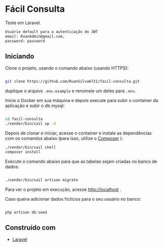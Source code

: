 # Fácil Consulta

Teste em Laravel.

```bash
Usuário default para a autenticação do JWT
email: RuanAdmin@gmail.com,
password: password
```


## Iniciando

Clone o projeto, usando o comando abaixo (usando HTTPS):

```bash

git clone https://github.com/RuanSilva6721/facil-consulta.git
```

duplique o arquivo `.env.example` e renomeie um deles para `.env`.


Inicie o Docker em sua máquina e depois execute para subir o container da aplicação e subir o db mysql:

```bash

cd facil-consulta
./vendor/bin/sail up -d
```

Depois de clonar e iniciar, acesse o container e instale as dependências com os comandos abaixo (para isso, utilize o [Composer](https://getcomposer.org/) ):

```bash
./vendor/bin/sail shell
composer install
```

Execute o comando abaixo para que as tabelas sejam criadas no banco de dados:

```bash

./vendor/bin/sail artisan migrate
```

Para ver o projeto em execução, acesse [http://localhost](http://localhost) .

Caso queira adicionar dados fictícios para o seu usuário no banco:

```bash

php artisan db:seed
```

## Construído com 
- [Laravel](https://laravel.com/)